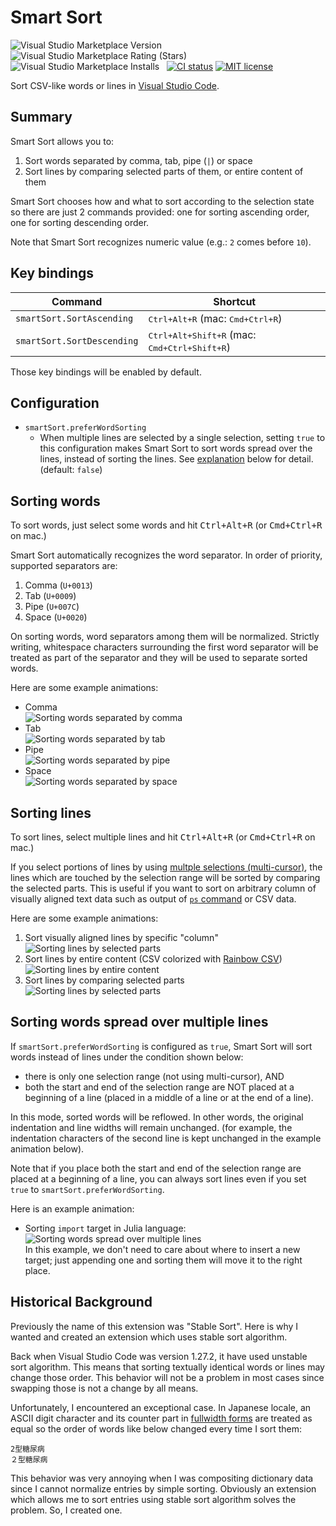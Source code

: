 # Smart Sort

<!-- markdownlint-configure-file
{
  "no-duplicate-header": false,
  "no-inline-html": false
}
-->

![Visual Studio Marketplace Version](https://img.shields.io/visual-studio-marketplace/v/sgryjp.vscode-stable-sort)
![Visual Studio Marketplace Rating (Stars)](https://img.shields.io/visual-studio-marketplace/stars/sgryjp.vscode-stable-sort)
![Visual Studio Marketplace Installs](https://img.shields.io/visual-studio-marketplace/i/sgryjp.vscode-stable-sort)
&nbsp;
[![CI status](https://github.com/sgryjp/vscode-stable-sort/actions/workflows/ci.yml/badge.svg)](https://github.com/sgryjp/vscode-stable-sort/actions/workflows/ci.yml)
[![MIT license](https://img.shields.io/badge/license-MIT-lightgray.svg?longCache=true&style=popout)](https://github.com/sgryjp/vscode-stable-sort/blob/master/LICENSE.md)

Sort CSV-like words or lines in [Visual Studio Code](https://code.visualstudio.com).

## Summary

Smart Sort allows you to:

1. Sort words separated by comma, tab, pipe (`|`) or space
2. Sort lines by comparing selected parts of them, or entire content of them

Smart Sort chooses how and what to sort according to the selection state
so there are just 2 commands provided: one for sorting ascending order,
one for sorting descending order.

Note that Smart Sort recognizes numeric value (e.g.: `2` comes
before `10`).

## Key bindings

| Command                    | Shortcut                                                       |
| -------------------------- | -------------------------------------------------------------- |
| `smartSort.SortAscending`  | <kbd>Ctrl+Alt+R</kbd> (mac: <kbd>Cmd+Ctrl+R</kbd>)             |
| `smartSort.SortDescending` | <kbd>Ctrl+Alt+Shift+R</kbd> (mac: <kbd>Cmd+Ctrl+Shift+R</kbd>) |

Those key bindings will be enabled by default.

## Configuration

- `smartSort.preferWordSorting`
  - When multiple lines are selected by a single selection, setting `true` to
    this configuration makes Smart Sort to sort words spread over the lines,
    instead of sorting the lines. See
    [explanation](#sorting-words-spread-over-multiple-lines)
    below for detail. (default: `false`)

## Sorting words

To sort words, just select some words and hit <kbd>Ctrl+Alt+R</kbd>
(or <kbd>Cmd+Ctrl+R</kbd> on mac.)

Smart Sort automatically recognizes the word separator. In order of priority,
supported separators are:

1. Comma (`U+0013`)
2. Tab (`U+0009`)
3. Pipe (`U+007C`)
4. Space (`U+0020`)

On sorting words, word separators among them will be normalized. Strictly
writing, whitespace characters surrounding the first word separator will be
treated as part of the separator and they will be used to separate sorted words.

Here are some example animations:

- Comma<br>
  ![Sorting words separated by comma](images/sort-words-comma.gif)
- Tab<br>
  ![Sorting words separated by tab](images/sort-words-tab.gif)
- Pipe<br>
  ![Sorting words separated by pipe](images/sort-words-pipe.gif)
- Space<br>
  ![Sorting words separated by space](images/sort-words-space.gif)

## Sorting lines

To sort lines, select multiple lines and hit <kbd>Ctrl+Alt+R</kbd>
(or <kbd>Cmd+Ctrl+R</kbd> on mac.)

If you select portions of lines by using
[multple selections (multi-cursor)](https://code.visualstudio.com/docs/editor/codebasics#_multiple-selections-multicursor),
the lines which are touched by the selection range will be sorted by comparing
the selected parts.
This is useful if you want to sort on arbitrary column of visually aligned text
data such as output of
[`ps` command](<https://en.wikipedia.org/wiki/Ps_(Unix)>)
or CSV data.

Here are some example animations:

1. Sort visually aligned lines by specific "column"<br>
   ![Sorting lines by selected parts](images/sort-visually-aligned.gif)
2. Sort lines by entire content (CSV colorized with
   [Rainbow CSV](https://marketplace.visualstudio.com/items?itemName=mechatroner.rainbow-csv))<br>
   ![Sorting lines by entire content](images/sort-lines-whole.gif)
3. Sort lines by comparing selected parts<br>
   ![Sorting lines by selected parts](images/sort-lines-part.gif)

## Sorting words spread over multiple lines

If `smartSort.preferWordSorting` is configured as `true`, Smart Sort will sort
words instead of lines under the condition shown below:

- there is only one selection range (not using multi-cursor), AND
- both the start and end of the selection range are NOT placed at a beginning
  of a line (placed in a middle of a line or at the end of a line).

In this mode, sorted words will be reflowed. In other words, the original
indentation and line widths will remain unchanged. (for example, the
indentation characters of the second line is kept unchanged in the example
animation below).

Note that if you place both the start and end of the selection range are placed
at a beginning of a line, you can always sort lines even if you set
`true` to `smartSort.preferWordSorting`.

Here is an example animation:

- Sorting `import` target in Julia language:<br>
  ![Sorting words spread over multiple lines](images/sort-words-multiline.gif)<br>
  In this example, we don't need to care about where to insert a new target; just
  appending one and sorting them will move it to the right place.

## Historical Background

Previously the name of this extension was "Stable Sort". Here is why I wanted
and created an extension which uses stable sort algorithm.

Back when Visual Studio Code was version 1.27.2, it have used unstable sort
algorithm. This means that sorting textually identical words or lines may
change those order. This behavior will not be a problem in most cases since
swapping those is not a change by all means.

Unfortunately, I encountered an exceptional case. In Japanese locale, an ASCII
digit character and its counter part in
[fullwidth forms](https://www.unicode.org/charts/PDF/UFF00.pdf)
are treated as equal so the order of words like below changed every time I sort
them:

    2型糖尿病
    ２型糖尿病

This behavior was very annoying when I was compositing dictionary data since I
cannot normalize entries by simple sorting. Obviously an extension which allows
me to sort entries using stable sort algorithm solves the problem.
So, I created one.

